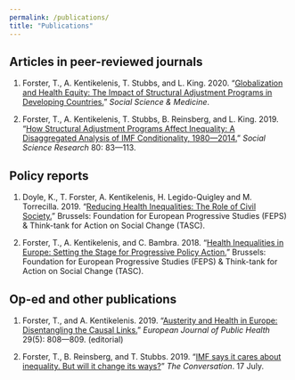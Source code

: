 ```yaml
---
permalink: /publications/
title: "Publications"
---
```


## Articles in peer-reviewed journals

1. Forster, T., A. Kentikelenis, T. Stubbs, and L. King. 2020. “[Globalization and Health Equity: The Impact of Structural Adjustment Programs in Developing Countries.](https://doi.org/10.1016/j.socscimed.2019.112496)” *Social Science & Medicine*.

1. Forster, T., A. Kentikelenis, T. Stubbs, B. Reinsberg, and L. King. 2019. “[How Structural Adjustment Programs Affect Inequality: A Disaggregated Analysis of IMF Conditionality, 1980—2014.](https://doi.org/10.1016/j.ssresearch.2019.01.001)” *Social Science Research* 80: 83—113.


## Policy reports

1. Doyle, K., T. Forster, A. Kentikelenis, H. Legido-Quigley and M. Torrecilla. 2019. “[Reducing Health Inequalities: The Role of Civil Society.](https://www.tasc.ie/assets/files/pdf/1953_tasc_health__inequalities_report_2019-final.pdf)” Brussels: Foundation for European Progressive Studies (FEPS) & Think-tank for Action on Social Change (TASC).

1. Forster, T., A. Kentikelenis, and C. Bambra. 2018. “[Health Inequalities in Europe: Setting the Stage for Progressive Policy Action.](https://refubium.fu-berlin.de/handle/fub188/23222)” Brussels: Foundation for European Progressive Studies (FEPS) & Think-tank for Action on Social Change (TASC).


## Op-ed and other publications

1. Forster, T., and A. Kentikelenis. 2019. “[Austerity and Health in Europe: Disentangling the Causal Links.](https://doi.org/10.1093/eurpub/cky249)” *European Journal of Public Health* 29(5): 808—809. (editorial)

1. Forster, T., B. Reinsberg, and T. Stubbs. 2019. “[IMF says it cares about inequality. But will it change its ways?](http://theconversation.com/imf-says-it-cares-about-inequality-but-will-it-change-its-ways-120105)” *The Conversation*. 17 July.

